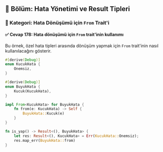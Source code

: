 ## 📘 Bölüm: Hata Yönetimi ve Result Tipleri  
### 🔹 Kategori: Hata Dönüşümü için `From` Trait'i  
#### ✅ Cevap 178: Hata dönüşümü için `From` trait'inin kullanımı

Bu örnek, özel hata tipleri arasında dönüşüm yapmak için `From` trait'inin nasıl kullanılacağını gösterir.

```rust
#[derive(Debug)]
enum KucukHata {
    Onemsiz,
}

#[derive(Debug)]
enum BuyukHata {
    Kucuk(KucukHata),
}

impl From<KucukHata> for BuyukHata {
    fn from(e: KucukHata) -> Self {
        BuyukHata::Kucuk(e)
    }
}

fn is_yap() -> Result<(), BuyukHata> {
    let res: Result<(), KucukHata> = Err(KucukHata::Onemsiz);
    res.map_err(BuyukHata::from)
}
```

